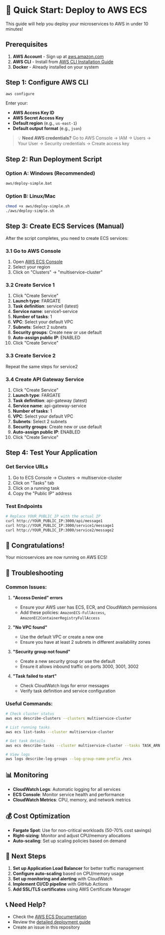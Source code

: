 # 🚀 Quick Start: Deploy to AWS ECS

This guide will help you deploy your microservices to AWS in under 10 minutes!

## Prerequisites

1. **AWS Account** - Sign up at [aws.amazon.com](https://aws.amazon.com)
2. **AWS CLI** - Install from [AWS CLI Installation Guide](https://docs.aws.amazon.com/cli/latest/userguide/getting-started-install.html)
3. **Docker** - Already installed on your system

## Step 1: Configure AWS CLI

```bash
aws configure
```

Enter your:
- **AWS Access Key ID**
- **AWS Secret Access Key** 
- **Default region** (e.g., `us-east-1`)
- **Default output format** (e.g., `json`)

> 💡 **Need AWS credentials?** Go to AWS Console → IAM → Users → Your User → Security credentials → Create access key

## Step 2: Run Deployment Script

### Option A: Windows (Recommended)
```bash
aws/deploy-simple.bat
```

### Option B: Linux/Mac
```bash
chmod +x aws/deploy-simple.sh
./aws/deploy-simple.sh
```

## Step 3: Create ECS Services (Manual)

After the script completes, you need to create ECS services:

### 3.1 Go to AWS Console
1. Open [AWS ECS Console](https://console.aws.amazon.com/ecs/)
2. Select your region
3. Click on "Clusters" → "multiservice-cluster"

### 3.2 Create Service 1
1. Click "Create Service"
2. **Launch type**: FARGATE
3. **Task definition**: service1 (latest)
4. **Service name**: service1-service
5. **Number of tasks**: 1
6. **VPC**: Select your default VPC
7. **Subnets**: Select 2 subnets
8. **Security groups**: Create new or use default
9. **Auto-assign public IP**: ENABLED
10. Click "Create Service"

### 3.3 Create Service 2
Repeat the same steps for service2

### 3.4 Create API Gateway Service
1. Click "Create Service"
2. **Launch type**: FARGATE
3. **Task definition**: api-gateway (latest)
4. **Service name**: api-gateway-service
5. **Number of tasks**: 1
6. **VPC**: Select your default VPC
7. **Subnets**: Select 2 subnets
8. **Security groups**: Create new or use default
9. **Auto-assign public IP**: ENABLED
10. Click "Create Service"

## Step 4: Test Your Application

### Get Service URLs
1. Go to ECS Console → Clusters → multiservice-cluster
2. Click on "Tasks" tab
3. Click on a running task
4. Copy the "Public IP" address

### Test Endpoints
```bash
# Replace YOUR_PUBLIC_IP with the actual IP
curl http://YOUR_PUBLIC_IP:3000/api/message1
curl http://YOUR_PUBLIC_IP:3000/service1/message1
curl http://YOUR_PUBLIC_IP:3000/service2/message2
```

## 🎉 Congratulations!

Your microservices are now running on AWS ECS!

## 🔧 Troubleshooting

### Common Issues:

1. **"Access Denied" errors**
   - Ensure your AWS user has ECS, ECR, and CloudWatch permissions
   - Add these policies: `AmazonECS-FullAccess`, `AmazonEC2ContainerRegistryFullAccess`

2. **"No VPC found"**
   - Use the default VPC or create a new one
   - Ensure you have at least 2 subnets in different availability zones

3. **"Security group not found"**
   - Create a new security group or use the default
   - Ensure it allows inbound traffic on ports 3000, 3001, 3002

4. **"Task failed to start"**
   - Check CloudWatch logs for error messages
   - Verify task definition and service configuration

### Useful Commands:

```bash
# Check cluster status
aws ecs describe-clusters --clusters multiservice-cluster

# List running tasks
aws ecs list-tasks --cluster multiservice-cluster

# Get task details
aws ecs describe-tasks --cluster multiservice-cluster --tasks TASK_ARN

# View logs
aws logs describe-log-groups --log-group-name-prefix /ecs
```

## 📊 Monitoring

- **CloudWatch Logs**: Automatic logging for all services
- **ECS Console**: Monitor service health and performance
- **CloudWatch Metrics**: CPU, memory, and network metrics

## 💰 Cost Optimization

- **Fargate Spot**: Use for non-critical workloads (50-70% cost savings)
- **Right-sizing**: Monitor and adjust CPU/memory allocations
- **Auto-scaling**: Set up scaling policies based on demand

## 🚀 Next Steps

1. **Set up Application Load Balancer** for better traffic management
2. **Configure auto-scaling** based on CPU/memory usage
3. **Set up monitoring and alerting** with CloudWatch
4. **Implement CI/CD pipeline** with GitHub Actions
5. **Add SSL/TLS certificates** using AWS Certificate Manager

## 📞 Need Help?

- Check the [AWS ECS Documentation](https://docs.aws.amazon.com/ecs/)
- Review the [detailed deployment guide](README.md)
- Create an issue in this repository 